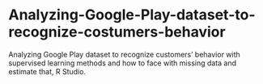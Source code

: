 # Analyzing-Google-Play-dataset-to-recognize-costumers-behavior
Analyzing Google Play dataset to recognize customers’ behavior with supervised learning methods and how to face with missing data and estimate that, R Studio.
